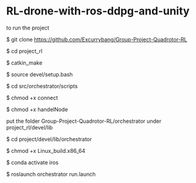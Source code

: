 # RL-drone-with-ros-ddpg-and-unity

to run the project

$ git clone https://github.com/Excurrybang/Group-Project-Quadrotor-RL

$ cd project_rl

$ catkin_make

$ source devel/setup.bash

$ cd src/orchestrator/scripts

$ chmod +x connect

$ chmod +x handelNode

put the folder Group-Project-Quadrotor-RL/orchestrator under project_rl/devel/lib

$ cd project/devel/lib/orchestrator

$ chmod +x Linux_build.x86_64

$ conda activate iros

$ roslaunch orchestrator run.launch
